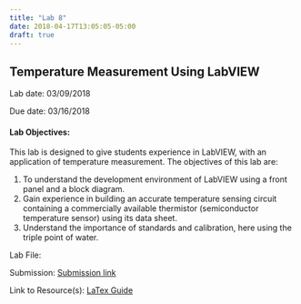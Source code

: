 ```yaml
---
title: "Lab 8"
date: 2018-04-17T13:05:05-05:00
draft: true
---
```


## Temperature Measurement Using LabVIEW

Lab date: 03/09/2018

Due date: 03/16/2018


#### Lab Objectives:  
This lab is designed to give students experience in LabVIEW, with an application of temperature measurement.
The objectives of this lab are:
1. To understand the development environment of LabVIEW using a front panel and a block diagram.
2. Gain experience in building an accurate temperature sensing circuit containing a commercially available thermistor (semiconductor temperature sensor) using its data sheet.
3. Understand the importance of standards and calibration, here using the triple point of water.


Lab File:

Submission: [Submission link]()

Link to Resource(s): [LaTex Guide](../resources/LaTex_Guide)

